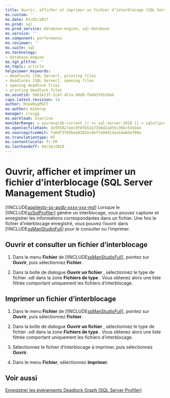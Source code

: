 ```yaml
---
title: Ouvrir, afficher et imprimer un fichier d’interblocage (SQL Server Management Studio) | Microsoft Docs
ms.custom: ''
ms.date: 03/01/2017
ms.prod: sql
ms.prod_service: database-engine, sql-database
ms.service: ''
ms.component: performance
ms.reviewer: ''
ms.suite: sql
ms.technology:
- database-engine
ms.tgt_pltfrm: ''
ms.topic: article
helpviewer_keywords:
- deadlocks [SQL Server], printing files
- deadlocks [SQL Server], opening files
- opening deadlock files
- printing deadlock files
ms.assetid: 5061b13f-2cb7-457a-b8d0-fbd437b510ab
caps.latest.revision: 14
author: MikeRayMSFT
ms.author: mikeray
manager: craigg
ms.workload: Inactive
monikerRange: = azuresqldb-current || >= sql-server-2016 || = sqlallproducts-allversions
ms.openlocfilehash: 41955827aec0f8fb52a7356d2ad55c39bc53416e
ms.sourcegitcommit: 7a6df3fd5bea9282ecdeffa94d13ea1da6def80a
ms.translationtype: HT
ms.contentlocale: fr-FR
ms.lasthandoff: 04/16/2018
---
```

# <a name="open-view-and-print-a-deadlock-file-sql-server-management-studio"></a>Ouvrir, afficher et imprimer un fichier d’interblocage (SQL Server Management Studio)
[!INCLUDE[appliesto-ss-asdb-xxxx-xxx-md](../../includes/appliesto-ss-asdb-xxxx-xxx-md.md)]
  Lorsque le [!INCLUDE[ssSqlProfiler](../../includes/sssqlprofiler-md.md)] génère un interblocage, vous pouvez capturer et enregistrer les informations correspondantes dans un fichier. Une fois le fichier d’interblocage enregistré, vous pouvez l’ouvrir dans [!INCLUDE[ssManStudioFull](../../includes/ssmanstudiofull-md.md)] pour le consulter ou l’imprimer.  
  
## <a name="open-and-view-a-deadlock-file"></a>Ouvrir et consulter un fichier d’interblocage  
  
1. Dans le menu **Fichier** de [!INCLUDE[ssManStudioFull](../../includes/ssmanstudiofull-md.md)], pointez sur **Ouvrir**, puis sélectionnez **Fichier**.  
  
2. Dans la boîte de dialogue **Ouvrir un fichier** , sélectionnez le type de fichier .xdl dans la zone **Fichiers de type** . Vous obtenez alors une liste filtrée comportant uniquement les fichiers d’interblocage.  
  
## <a name="print-a-deadlock-file"></a>Imprimer un fichier d’interblocage  
  
1. Dans le menu **Fichier** de [!INCLUDE[ssManStudioFull](../../includes/ssmanstudiofull-md.md)], pointez sur **Ouvrir**, puis sélectionnez **Fichier**.  
  
2. Dans la boîte de dialogue **Ouvrir un fichier** , sélectionnez le type de fichier .xdl dans la zone **Fichiers de type** . Vous obtenez alors une liste filtrée comportant uniquement les fichiers d’interblocage.  
  
3. Sélectionnez le fichier d’interblocage à imprimer, puis sélectionnez **Ouvrir**.  
  
4. Dans le menu **Fichier**, sélectionnez **Imprimer**.  
  
## <a name="see-also"></a>Voir aussi  
 [Enregistrer les événements Deadlock Graph &#40;SQL Server Profiler&#41;](../../relational-databases/performance/save-deadlock-graphs-sql-server-profiler.md)  
  
  
